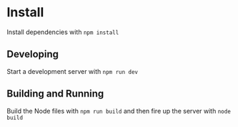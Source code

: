 # Install

Install dependencies with `npm install`


## Developing

Start a development server with `npm run dev`


## Building and Running

Build the Node files with `npm run build` and then fire up the server with `node build`

